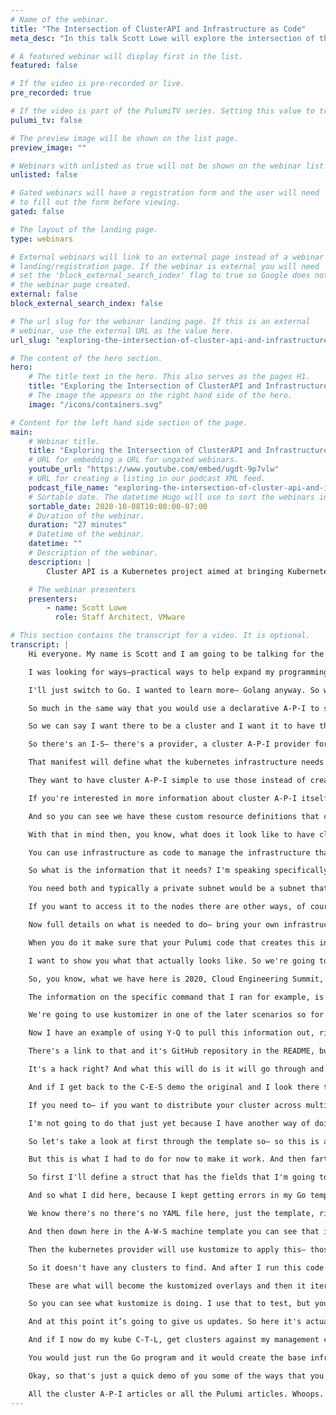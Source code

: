 ```yaml
---
# Name of the webinar.
title: "The Intersection of ClusterAPI and Infrastructure as Code"
meta_desc: "In this talk Scott Lowe will explore the intersection of the Kubernetes ClusterAPI and Infrastructure as Code with Pulumi, and how they can be used together."

# A featured webinar will display first in the list.
featured: false

# If the video is pre-recorded or live.
pre_recorded: true

# If the video is part of the PulumiTV series. Setting this value to true will list the video in the "PulumiTV" section.
pulumi_tv: false

# The preview image will be shown on the list page.
preview_image: ""

# Webinars with unlisted as true will not be shown on the webinar list
unlisted: false

# Gated webinars will have a registration form and the user will need
# to fill out the form before viewing.
gated: false

# The layout of the landing page.
type: webinars

# External webinars will link to an external page instead of a webinar
# landing/registration page. If the webinar is external you will need
# set the 'block_external_search_index' flag to true so Google does not index
# the webinar page created.
external: false
block_external_search_index: false

# The url slug for the webinar landing page. If this is an external
# webinar, use the external URL as the value here.
url_slug: "exploring-the-intersection-of-cluster-api-and-infrastructure-as-code"

# The content of the hero section.
hero:
    # The title text in the hero. This also serves as the pages H1.
    title: "Exploring the Intersection of ClusterAPI and Infrastructure as Code"
    # The image the appears on the right hand side of the hero.
    image: "/icons/containers.svg"

# Content for the left hand side section of the page.
main:
    # Webinar title.
    title: "Exploring the Intersection of ClusterAPI and Infrastructure as Code"
    # URL for embedding a URL for ungated webinars.
    youtube_url: "https://www.youtube.com/embed/ugdt-9p7vlw"
    # URL for creating a listing in our podcast XML feed.
    podcast_file_name: "exploring-the-intersection-of-cluster-api-and-infrastructure-as-code.mp3"
    # Sortable date. The datetime Hugo will use to sort the webinars in date order.
    sortable_date: 2020-10-08T10:00:00-07:00
    # Duration of the webinar.
    duration: "27 minutes"
    # Datetime of the webinar.
    datetime: ""
    # Description of the webinar.
    description: |
        Cluster API is a Kubernetes project aimed at bringing Kubernetes-style declarative APIs to cluster lifecycle management. Pulumi aims at enabling developers and other professionals to leverage the power of general-purpose programming languages to declaratively define infrastructure-as-code, policy-as-code, and more. What happens when these two technologies are combined?

    # The webinar presenters
    presenters:
        - name: Scott Lowe
          role: Staff Architect, VMware

# This section contains the transcript for a video. It is optional.
transcript: |
    Hi everyone. My name is Scott and I am going to be talking for the next little bit about exploring the intersection of cluster A-P-I and infrastructure as code and what it might look like when you want to combine these two technologies together. So I hope that you find this session useful and interesting. And I hope that I'm able to share something that's, you know, new that you haven't seen before. So let's get started. Here we go. All right. A quick blurb about me. I do strive to be a lifelong learner always looking at learning new things, which is one of the things that led me into Pulumi.

    I was looking for ways—practical ways to help expand my programming knowledge, which I'm still a newbie yet. So don't laugh at my code. And I found that using Pulumi and writing general-purpose programming code for managing my infrastructure as code, was a nice use-case that kind of helped me get a little deeper in some of the programming languages. So obviously I am a Pulumi user. I started with Typescript and then move to Go. A little secret I'll share with you. The reason I moved from Typescript to Go was that there was a change in the Pulumi S-D-K. That required a Typescript, started using Promises and a-sync stuff and I totally didn't and still don't understand all of it and couldn't make my code work. So I was like, okay fine.

    I'll just switch to Go. I wanted to learn more— Golang anyway. So worked out. I do work at VMware, came in via the Heptio acquisition, and my job there is to help folks with kubernetes, stand up kubernetes, optimize their communities environments, that sort of thing. And sort of related to that— that means that I'm a big fan of cluster A-P-I. And I'll talk more about what that is in just a moment. All right. So speaking of cluster A-P-I. What is cluster A-P-I? It is a project. It's led by SIG Cluster Lifecycle. It's a project to bring declarative kubernetes style A-P-Is to Cluster Lifecycle management.

    So much in the same way that you would use a declarative A-P-I to say I want to run this container image and I want to have this many replicas of it and I want you to expose it on this port and then kubernetes goes and uses its core reconciliation loop to ensure that what you've asked to do is actually you know, what's happening right to reconcile desired state and actual State. The idea is we can use cluster A-P-I to bring the same style of declarative A-P-Is to managing Cluster Lifecycle.

    So we can say I want there to be a cluster and I want it to have three control plane nodes and I want it to have a machine deployment that I can scale for worker nodes and so on so forth, right? And then we apply those definitions, you know, stored on a YAML manifest, that declarative state we apply that to what is known as a management cluster and that's a cluster that has all of the cluster  A-P-I components and controllers and C-R-Ds and such installed. And then again through that core reconciliation loop, that management cluster then realizes the desired state of saying that a cluster exists and exists in this configuration right? Cluster  A-P-I was written in a way that allows you to use different I-S providers.

    So there's an I-S— there's a provider, a cluster A-P-I provider for A-W-S, a cluster A-P-I provider for vSphere, for Azure, etc. and so forth. And as if it wasn't confusing enough, we have cluster A-P-I, which we refer to as Cappy, and then the providers are the cluster A-P-I provider for A-W-S. So it's called CAP-A and then cluster A-P-I provider for Cap— for vSphere. CAP-V, cluster A-P-I provider for Azure, CAP-Z so on, so forth. Normally when cluster A-P-I interacts with these I-S platforms like A-W-S or Azure or whatever, it will go and it will create all of the necessary infrastructure that you need. So you'll give it a manifest.

    That manifest will define what the kubernetes infrastructure needs to look like, and then the provider knows what it has to create underneath that to support said kubernetes cluster. So on A-W-S, which is what I'll be using today to show off how some of this stuff works. It would go and it would create a V-P-C and subnets and you know gateways and route tables and all the necessary jazz. And it'll just do all that for you. And so the idea is that, you know, a user could then go and not have to worry about managing infrastructure. They can just do it all through cluster A-P-I, however, for a variety of reasons customers may want to consume their own infrastructure. They may already have existing A-W-S structures that they want to use.

    They want to have cluster A-P-I simple to use those instead of creating new ones. And so there is the model for supporting what we call bring your own infrastructure, right? And which would allow you to say, well here I already have a V-P-C and subnets. I want cluster A-P-I to use those instead of creating its own. And I'll show you what that looks like. And in fact, that's going to be, you know, a key sort of part of the entire presentation is how we can use a cluster A-P-I manifest or— or cluster A-P-I itself with infrastructure created using Pulumi for infrastructure as code. And we'll look at the different ways to do that.

    If you're interested in more information about cluster A-P-I itself, this is just a simple high-level overview, go to the custom A-P-I homepage at Cluster Dash Dot A-P-I Dot Sigs Dot K-8s dot I-O or check out the GitHub repository there on the screen. Now, I want to show you real quick before I go on what it looks like to see a cluster A-P-I manifest. So let me switch to my demo screen here. Okay, here we go. And I'm just going to—. I have— here we go. A YAML manifest. This is a cluster A-P-I definition. This is a complete definition that will create an entirely independent kubernetes cluster.

    And so you can see we have these custom resource definitions that cluster A-P-I uses, things like cluster and A-W-S cluster and kube A-D-M control plane, and we have you know, various fields that we configure that, what region is going to be in for A-W-S? What S-S-H key it's going to use? So on so forth. We can specify replicas, inversions and so on, so forth. And we can map that down to specific instance types. So we could have you know, the control plane in this case, use C-E-S demo control plane is the name of this object and I’m mapping it to a T-3 large, because this is just a demo environment, but I can map it to you know, an M-5, you know, X-large or whatever here. And that gives you an idea of what's going on, right? So now let's flip back over to the presentation. There we go.

    With that in mind then, you know, what does it look like to have cluster A-P-I use existing infrastructure what we call this B-Y-O-I. Bring your own infrastructure model. So users can create their own infrastructure. They can use an infrastructure as code tool like Pulumi. They can create all the necessary pieces that are there and use all the best practices that they would want to use for infrastructure as code, right? And then you can integrate that. So, you know, that third bullet there on the screen, you know, is it possible to use Ia--C for B-Y-O-I with CAPI? Yes. Absolutely.

    You can use infrastructure as code to manage the infrastructure that you are bringing into a cluster A-P-I environment. The answer to that fourth question, whether I can use even more acronyms than that in a single sentence, we'll have to explore in some other session. Okay. Alright, so, let's see what we got here. What information does cluster A-P-I need about the infrastructure that you're bringing in, if you're going to do that? So if you're going to bring in your own infrastructure that you are managing through an infrastructure as code tool like Pulumi. The cluster A-P-I has to have some of that information so it knows that it's not supposed to go out and create new infrastructure.

    So what is the information that it needs? I'm speaking specifically here about A-W-S. So for other providers it may vary, but each of the providers is pretty well documented in terms of like if you're going to do this on Azure, you should be able to check the Azure documentation for the cluster A-P-I provider for Azure and see what information is needed, right? For A-W-S, you have to have the V-P-C I-D, you have to have a list of subnets. Now, there's two types of subnets. There’s public subnets and private subnets. And cluster A-P-I has a series of checks it uses to determine which is a public subnet which is a private subnet.

    You need both and typically a private subnet would be a subnet that has to use a NAT gateway to get to the internet, right? So it's not exposing public I-P addresses. It's not using an internet gateway. You have to go through a NAT gateway. So you have to have that list of subnets and cluster A-P-I will prefer the private subnets to place the instances that it's going to create. So these machines will be on private subnets. They won’t be exposed to the public I-P address and you'll be able to necessarily like S-S-H them directly. That means typically you're going to have to have something like an S-S-H bastion host.

    If you want to access it to the nodes there are other ways, of course, but an S-S-H bastion host is pretty common. And in that case you're also going to need a list of additional Security Group I-Ds because cluster A-P-I can create the bastion host for you if you want, but you're probably going to be co-locating because you're using existing infrastructure. You're probably going to be co-locating this kubernetes cluster and a V-P-C or in subnets that may have other things there. And so you may already have an S -S-H bastion host and— associated security groups. So we use this additional— list of additional security group I-Ds to tell cluster A-P-I, put my instances into this security group, so they can receive traffic from the bastion host for example.

    Now full details on what is needed to do— bring your own infrastructure, is at the U-R-L here on the bottom of this slide and we'll give you all the details on what you need to bring and what cluster A-P-I will create on its own right? Basically, what you need to bring is a V-P-C, subnets and those security groups, right, and then cluster A-P-I will create E-O-Bs as needed. It'll create instances and it'll create additional security groups that it uses for its own purposes to allow the kubernetes nodes to communicate with each other for example. It also, in that document, outla's specific requirements for A-W-S tags that are required by the kubernetes A-W-S cloud provider for it to function correctly.

    When you do it make sure that your Pulumi code that creates this infrastructure does assign those tags or else the A-W-S cloud provider will fail to function properly and then your cluster A-P-I, your cluster, excuse me, won't work like you expected to work. Alright. So I've laid the groundwork for, you know, sort of what cluster A-P-I is, and how we do bring your own infrastructure, and, you know, have said, yes, you can absolutely do I-A-C with something like Pulumi and use that with cluster A-P-I. Now

    I want to show you what that actually looks like. So we're going to spend the rest of the time in this session probably another 10 to 15 minutes or so, actually looking at this through a set of real world examples, right, of potential ways that you can integrate an infrastructure as code tool like Pulumi with cluster A-P-I. I've taken all of the examples that I'm going to show you here. They're all in a GitHub repository. You can see the U-R-L here. So it's Github dot com slash ScottSLowe slash 2020 dash C-E-S dash I-A-C dash CAPI . I'm very imaginative when it comes to naming things like this.

    So, you know, what we have here is 2020, Cloud Engineering Summit, infrastructure as code, cluster A-P-I, very imaginative. So let's look at this in my terminal. I'm going to switch over to my demo terminal here. Alright. There we go. And I've already shown you what the base looks like, so, I'll just pull this up again. This is the base configuration we're going to be using throughout all of the different examples I'm going to show on how you can integrate something like Pulumi with cluster A-P-I and this is a bare bones cluster A-P-I manifest. I created it using the cluster  A-P-I tool, cluster C-T-L. So I gave it some information like this is how I created it.

    The information on the specific command that I ran for example, is in the README in the— in the repository— the GitHub repository that I just shared. And the first scenario that I'm going to show you is this manual scenario and so in that directory, I have a few files and this README here is where it'll actually tell you what command I use, like right there, you can see here's the cluster C-T-L, config cluster, blah blah blah, right? So take a look at that if you're interested in sort of replicating this on your own. The C-E-S demo YAML, that's the basic configuration we're going to use. You'll see a kustomization YAML here.

    We're going to use kustomizer in one of the later scenarios so for now just ignore it, but I already have this stack and let me see if I can remember, actually look at my history here. Here we go. Okay. So I already have this stack that I am using. I've called it CAP-A full B-Y-O-I and it goes through and it creates all of the objects that are necessary to do bring your own infrastructure with cluster A-P-I on A-W-S. So it creates V-P-C, subnets, route tables, gateways, NAT gateways, all that kind of jazz, and then it exports these fields so that we can use them later on. And when it comes to integrating infrastructure as code, like what we're doing here with this Pulumi stack, and cluster A-P-I, you could do it manually and you could use it tool like Y-Q or whatever.

    Now I have an example of using Y-Q to pull this information out, right, and I've put them all into a script just for sort of ease of use. So let's take a look at that. So I have some variables at the top that just make it easier, later on, you can change these and the README has information about what needs to be changed ff you want to replicate this on your own. Keep in mind. This is a total hack. I wouldn't recommend this for like, you know, real production sort of use, but it will work, and it will give you an idea of one way that you could integrate these two if you're interested. And so I'm using this tool Y-Q.

    There's a link to that and it's GitHub repository in the README, but what I do is I make a copy of the original and then I write these additional fields that are necessary for cluster A-P-I. One of these is this network spec dot V-P-C dot I-D and then I use the Pulumi stack output command to reach into my project, into my stack and pull out the V-P-C field that I exported it in my code. And then I do the same thing for the public subnets and then the private subnets or vice-versa actually, sorry, private subnet and public subnets. I tried to use a bash for loop here, but I kept getting errors. So I just hard-coded it, again this an example.

    It's a hack right? And what this will do is it will go through and write all the necessary fields that are needed for cluster A-P-I to use the existing infrastructure of the existing V-P-C and the existing subnets. This example does not write any additional security groups in there. I'll do that in another example. So if I run this, It'll take a minute or two to run while it goes and reaches into the stack and gets information out. And then now I see I have a new file called modified, and if I look at modified at first, it looks like it's normal. But then when we get into the A-W-S cluster object here, so the second document, second YAML document in this file, you can see that this network spec V-P-C and subnets is added there.

    And if I get back to the C-E-S demo the original and I look there they didn't exist before. Right. So what we've done is we've modified the base configuration so that it has the information we need to use existing infrastructure. And if I were to apply this manifest against my cluster A-P-I management cluster, which is where the cluster A-P-I controllers and kustom resource definitions live, then it would go and it would create a new what we call a workload cluster— cluster that it's managing via cluster A-P-I and it would do so in the specified V-P-C and in the specified subnets, okay? There's additional stuff by the way.

    If you need to— if you want to distribute your cluster across multiple availability zones, across multiple A-Zs, there's some additionalfFields you have to add, the control plane will do that automatically. So if we were to apply this then we would see the control plane if it's multiple instances in the control plane. It would automatically distribute them across A-Zs. Worker nodes are a little different. All this is in the documentation upstream, the link that I gave you earlier and I'll show it on the screen again towards the end of the presentation. So you have it. And then I could just use Kube C-T-L to then apply this this manifest right? I could just Kube C-T-L apply dash F.

    I'm not going to do that just yet because I have another way of doing that that I want to show you, but this gives you one— an idea of one way you could— you could do this right? Now, the other way, one of the other ways, is here. And in this case, what I'm doing is I'm using a Go template that I created from the base configuration. And that's this C-E-S demo dot T-M-P-L and then I have some Go code that I wrote and that Go code will generate that template using information from the stack. And to pull the information from the stack, I'm using Pulumi’s automation A-P-I.

    So let's take a look at first through the template so— so this is a pretty standard, you know, Go template. At first you don't see anything here, but then it's all standard right? But then we get into the network spec stuff, which is where we need it. So you see I have a reference to a V-P-C I-D and then arrange object for some subnet I-Ds. And then farther down here, you'll see me use a field called hack, I’ll explain what that is in just a moment. There's probably a better work-around than what I'm doing here.

    But this is what I had to do for now to make it work. And then farther down I'll show you this is where we add the additional security groups. So under this A-W-S machine template, we have the spec, the template, the spec and then additional security groups and we would have a list there of any additional security groups that we needed to add. This case is only one and that's going to be the bastion security group that will allow it to communicate with the S-S-H bastion. Now let's look at— look at the Go code that I wrote. Again be gentle. I am a newbie programmer.

    So first I'll define a struct that has the fields that I'm going to need and I'll— there's that hack field. I'll come back to that in just a moment. I use the automation A-P-I to reach into my stack. I then pull out some values that I need. So the V-P-C I-D, the bastion security group, the public subnets, the private subnets, put those in a combined field and then down here the hack field. There's a subsequent round of Go templating that cluster A-P-I does when it uses the template to create the cluster.

    And so what I did here, because I kept getting errors in my Go templating, that it didn't understand what, you know, D-S metadata was, because I don't— I'm not passing that data to it. So instead I replace my temporary field with the ultimate field that cluster A-P-I will use. And so where in the template it sees hack then when I make my templating round it will then substitute D-S metadata local host name which is what cluster A-P-I will use and require. So then the rest of the code is all straightforward. It just generates the template and off it goes So let's let's do this.

    We know there's no there's no YAML file here, just the template, right, we're going to do a go run, main dot go, this will execute the code and it will use the automation A-P-I to reach into my C-E-S demo stack, pull out the values it needs, and then use Go templating to generate a template. And so when I look at here, now,I have YAML file based on that template and if I look at that YAML file, whoops helps to type, then we see YAML here. And we see that we have the V-P-C spec and the subnets listed and if I go farther down here, under this configuration where you see name D-S metadata, that's my hack, right, it replaced my hack field with a proper field that the cluster A-P-I round of Go templating will look for.

    And then down here in the A-W-S machine template you can see that it populated the security group I-D that it needs to communicate with pre-existing S-S-H bastion, and so now I could again use kube C-T-L apply dash F, this YAML file against my management cluster and it would go in to create that. But I'm not going to do it yet, because I have one more thing I want to show you. So let's go here. Okay. So in this last example that I want to show you, I have built on the previous example, I'm still using the automation A-P-I. In this case I have another local project that's stored in this case directory and it uses the kubernetes provider and its built-in kustomized support and what I'm doing here is I'm templating out some kustomized overlays that will receive the values from the Pulumi stack.

    Then the kubernetes provider will use kustomize to apply this— those overlays against the base configuration and that's defined in the kustomization dot YAML file and that's why we had a kustomization dot YAML file in the manual directory because that's the base configuration that it's going to be applying against. And then the kubernetes provider will automatically apply that against my management cluster. So first, I'm going to my S-S-H channel’s probably timed out. So I'm just going to make sure that yep, okay, so let's re-establish that. Okay. There we go. Now you'll see that I'm talking to my management cluster. I told it to do get clusters, this— the fact that it doesn't find anything just shows that there are no workload clusters to find in my management cluster.

    So it doesn't have any clusters to find. And after I run this code then we're going to do this again, and we're going to see a cluster there, which means that it has successfully generated the code and is looking at, and is created in the cluster using the information from Pulumi— the Pulumi stack to populate an existing V-P-C and existing subnets. But before we do that, let's look at the code. So first, the main code here, this is just an iteration from the previous one. So I still have that same struct because I'm using a template. And then I reference my original stack my CAP-A full B-Y-O-I stack, which generates all the underlying infrastructure, pull the values out that I need, just like I did before, then I define my templates.

    These are what will become the kustomized overlays and then it iterates over that list and generates the templates and then uses the automation A-P-I to drive that K8s stack which uses the kustomized— or the kubernetes provider and its kustomized support to automatically apply this against my management cluster. So let's look at that. So this is a pretty traditional looking set of Pulumi code. I left some comments in there in case you want to try this, but you don't actually want to apply it, you can un-comment that provider field there and the render YAML to directory field and then change down here on line 21 that you want to use that other provider. That will just generate a set— of YAML against a directory, the rendered directory on your local file system.

    So you can see what kustomize is doing. I use that to test, but you might also want to use it just to see how it works before you actually try to apply it against an actual management cluster. So we've got our high-level Go program, which is using automation A-P-I . It's going to generate kustomize overlays and then drive the K8s project to actually apply those through kustomize. So let's do a go run main dot go. The first part of this will run, it'll take a couple of minutes, or about a minute, whatever, and you won’t see the output and this point it's going and it's generating the kustomize overlays and getting all that prepped, and then in a moment, we'll see the Pulumi progress streamer pop up. There we go.

    And at this point it’s going to give us updates. So here it's actually running the kustomize overlays against the base configuration and then automatically applying them against my management cluster. And it'll take a minute or so and we'll start seeing some objects populating here. Here we go. And what we'll see, went it's populating objects is we’ll see it populating cluster A-P-I object. So you'll see a cluster object, an A-W-S cluster object, machine templates, you know, control planes, blah blah blah. Alright, so it creates all those— those items says, okay, I'm done.

    And if I now do my kube C-T-L, get clusters against my management cluster, bam, we have a cluster actually provisioning and you'll have to take my word for it that it's actually going into the V-P-C and subnets that we specified and not creating a new set of resources, right? So we are using Pulumi to create our base infrastructure and then driving— pulling that information out from that base infrastructure to give it to cluster A-P-I so that it can leverage that. Now you could obviously take this even farther with the automation A-P-I and you could— you could write a high-level Go program that runs the initial stack. So I ran the— or I created the C-E-S demo stack myself, right, but you could have it run the C-E-S demo stack then pull the values out and then run the K8s thing and it would be completely automated so you wouldn't have to do anything.

    You would just run the Go program and it would create the base infrastructure, and then you could paramertize it so that you could just reuse that over and over again, right? That would be cool. I haven't gotten all the way there yet, but the the skeleton of what you see here should give you an idea of like what that would look like. And Evan Boyle, his examples on the automation A-P-I are on GitHub. I didn't include a link to that in the presentation, but definitely look at those if you're interested in using the automation  A-P-I . Alright, I'll switch back to the slide deck now.

    Okay, so that's just a quick demo of you some of the ways that you could integrate your infrastructure as code solution using Pulumi with cluster A-P-I. And so you've obviously adapt those or use those as a springboard to come up with other ideas or whatever. Just wrapping up then. Here's a list of all the resources that I've referenced in the presentation. So all the links gathered together in one place. I also added links to my site where I've done some articles on cluster A-P-I and Pulumi so if you follow those links, you'll get a tags page that just shows all the articles that are tagged with that particular tag.

    All the cluster A-P-I articles or all the Pulumi articles. Whoops. There we go. Okay. So thanks for watching. I hope that the session was useful. If you're interested in getting in touch with me online I’m @Scott_Lowe on Twitter. Feel free to reach out. Also ScottSLowe on GitHub. Remember I am a new programmer, so don't expect to find anything like, you know, Earth-shattering there, but I'm always looking for new resources. So if you are a more experienced programmer, and you have some resources you think I should take a look at then feel free to reach out to me or whatever. I’d love to hear from you. So thanks so much.
---
```

